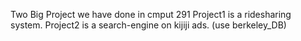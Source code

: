 Two Big Project we have done in cmput 291
Project1 is a ridesharing system.
Project2 is a search-engine on kijiji ads. (use berkeley_DB)
